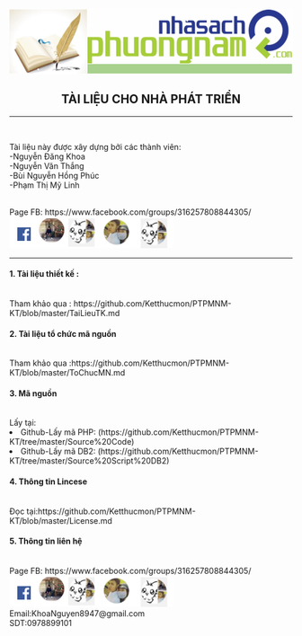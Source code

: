 <img src="https://github.com/Ketthucmon/PTPMNM-KT/blob/master/AnhTL/00.png" /><br/>
<center><H2>TÀI LIỆU CHO NHÀ PHÁT TRIỂN</H2></center> 
<hr/></br>
<p>Tài liệu này được xây dựng bởi các thành viên:</br>
                      -Nguyễn Đăng Khoa</br>
                      -Nguyễn Văn Thắng</br>
                      -Bùi Nguyễn Hồng Phúc</br>
 	                    -Phạm Thị Mỹ Linh</p></br>
Page FB:<link> https://www.facebook.com/groups/316257808844305/</link></br>                      
<img src="https://github.com/Ketthucmon/PTPMNM-KT/blob/master/AnhTL/10.png" /><br/>
<hr/>
<p><H4>1.	Tài liệu thiết kế :</H4><br/> 
Tham khảo qua :<link> https://github.com/Ketthucmon/PTPMNM-KT/blob/master/TaiLieuTK.md</link>
</p>
<p><H4>2.	Tài liệu tổ chức mã nguồn </H4><br/>
Tham khảo qua :<link>https://github.com/Ketthucmon/PTPMNM-KT/blob/master/ToChucMN.md</link>
</p>
<p><H4>3.	Mã nguồn </H4><br/>
Lấy tại:<br/> 
<li> Github-Lấy mã PHP:  (https://github.com/Ketthucmon/PTPMNM-KT/tree/master/Source%20Code)</li>
<li> Github-Lấy mã DB2:  (https://github.com/Ketthucmon/PTPMNM-KT/tree/master/Source%20Script%20DB2)</li>
</p>
<p><H4>4.	Thông tin Lincese </H4><br/>
Đọc tại:<link>https://github.com/Ketthucmon/PTPMNM-KT/blob/master/License.md</link>
</p>
<p><H4>5.	Thông tin liên hệ</H4><br/>
Page FB:<link> https://www.facebook.com/groups/316257808844305/</link></br>                      
<img src="https://github.com/Ketthucmon/PTPMNM-KT/blob/master/AnhTL/10.png" /><br/>
Email:KhoaNguyen8947@gmail.com<br/>
SDT:0978899101<br/>
</p>
